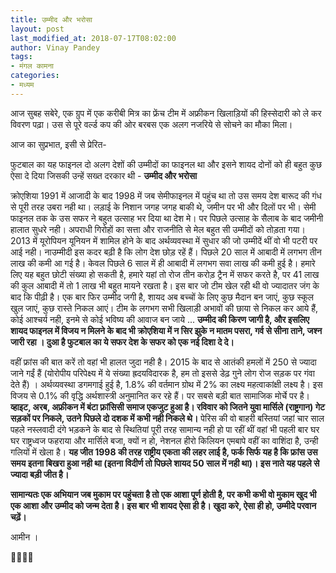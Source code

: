 ```yaml
---
title: उम्मीद और भरोसा
layout: post
last_modified_at: 2018-07-17T08:02:00
author: Vinay Pandey
tags:
- मंगल कामना
categories:
- मध्यम
---
```

आज सुबह सबेरे, एक ग्रुप में एक करीबी मित्र का फ्रेंच टीम में अफ्रीकन खिलाड़ियों की हिस्सेदारी को ले कर विवरण पढ़ा। उस से पूरे वर्ल्ड कप की ओर बरबस एक अलग नजरिये से सोचने का मौका मिला।  

आज का सुप्रभात, इसी से प्रेरित-

फुटबाल का यह फाइनल दो अलग देशों की उम्मीदों का फाइनल था और इसने शायद दोनों को ही बहुत कुछ ऐसा दे दिया जिसकी उन्हें सख्त दरकार थी - 
**उम्मीद और भरोसा**

क्रोएशिया 1991 में आजादी के बाद 1998 में जब सेमीफाइनल में पहुंच था तो उस समय देश बारूद की गंध से पूरी तरह उबरा नही था। लड़ाई के निशान जगह जगह बाकी थे, जमीन पर भी और दिलों पर भी। सेमी फाइनल तक के उस सफर ने बहुत उत्साह भर दिया था देश मे। पर पिछले उत्साह के सैलाब के बाद जमीनी हालात सुधरे नही। अपराधी गिरोहों का सत्ता और राजनीति से मेल बहुत सी उम्मीदों को तोड़ता गया। 2013 में यूरोपियन यूनियन में शामिल होने के बाद अर्थव्यवस्था में सुधार की जो उम्मीदें थीं वो भी पटरी पर आई नही। नाउम्मीदी इस कदर बढ़ी है कि लोग देश छोड़ रहें हैं। पिछले 20 साल में आबादी में लगभग तीन लाख की कमी आ गई है। केवल पिछले 6 साल में ही आबादी में लगभग सवा लाख की कमी हुई है। हमारे लिए यह बहुत छोटी संख्या हो सकती है, हमारे यहां तो रोज तीन करोड़ ट्रैन में सफर करते है, पर 41 लाख की कुल आबादी में तो 1 लाख भी बहुत मायने रखता है। इस बार जो टीम खेल रही थी वो ज्यादातर जंग के बाद कि पीढ़ी है। एक बार फिर उम्मीद जगी है, शायद अब बच्चों के लिए कुछ मैदान बन जाएं, कुछ स्कूल खुल जाएं, कुछ रास्ते निकल आएं। टीम के लगभग सभी खिलाड़ी अभावों की छाया से निकल कर आये हैं, कोई आश्चर्य नही, इनमे से कोई भविष्य की आवाज बन जाये ... **उम्मीद की किरण जागी है, और इसलिए शायद फाइनल में विजय न मिलने के बाद भी क्रोएशिया में न सिर झुके न मातम पसरा, गर्व से सीना ताने, जश्न जारी रहा । दुआ है फुटबाल का ये सफर देश के सफर को एक नई दिशा दे दे।** 

वहीं फ्रांस की बात करें तो वहां भी हालत जुदा नही है। 2015 के बाद से आतंकी हमलों में 250 से ज्यादा जाने गईं हैं (योरोपीय परिपेक्ष्य में ये संख्या ह्रदयविदारक है, हम तो इससे डेढ़ गुने लोग रोज सड़क पर गंवा देते हैं) । अर्थव्यवस्था डगमगाई हुई है,  1.8% की वर्तमान ग्रोथ में 2% का लक्ष्य महत्वाकांक्षी लक्ष्य है। इस विजय से 0.1% की वृद्धि अर्थशास्त्री अनुमानित कर रहे हैं। पर सबसे बड़ी बात सामाजिक मोर्चे पर है। **व्हाइट, अरब, अफ्रीकन में बंटा फ़्रांसिसी समाज एकजुट हुआ है। रविवार को जितने युवा मार्सिले (राष्ट्रगान) गेट सड़कों पर निकले, उतने पिछले दो दशक में कभी नही निकले थे।** पेरिस की वो बाहरी बस्तियां जहां चार साल पहले नस्लवादी दंगे भड़कने के बाद से स्थितियां पूरी तरह सामान्य नही हो पा रहीं थीं वहां भी पहली बार घर घर राष्ट्रध्वज फहराया और मार्सिले बजा, क्यों न हो, नेशनल हीरो किलियन एमबापे वहीं का वाशिंदा है, उन्ही गलियों में खेला है। **यह जीत 1998 की तरह राष्ट्रीय एकता की लहर लाई है, फर्क सिर्फ यह है कि फ्रांस उस समय इतना बिखरा हुआ नही था (इतना विदीर्ण तो पिछले शायद 50 साल में नही था)। इस नाते यह पहले से ज्यादा बड़ी जीत है।**

 **सामान्यतः एक अभियान जब मुकाम पर पहुंचता है तो एक आशा पूर्ण होती है, पर कभी कभी वो मुकाम खुद भी एक आशा और उम्मीद को जन्म देता है। इस बार भी शायद ऐसा ही है। खुदा करे, ऐसा ही हो, उम्मीदे परवान चढ़ें।** 

आमीन । 

🙏🌷🌷🙏



